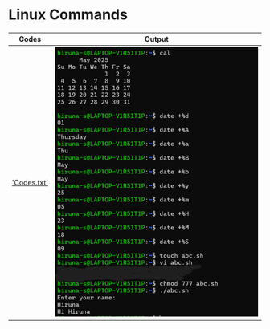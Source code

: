 # Linux Commands

  | Codes | Output |
  |-------|--------|
  |['Codes.txt'](./Codes/Godes.txt)|![1.png](./Outputs/1.png)|
